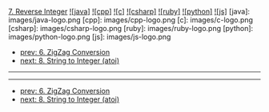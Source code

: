 [7. Reverse Integer](https://leetcode.com/problems/reverse-integer/)
[![java]](https://github.com/leetcode-study-group/leetcode-java-solutions/blob/master/007-reverse-integer.md)
[![cpp]](https://github.com/leetcode-study-group/leetcode-cpp-solutions/blob/master/007-reverse-integer.md)
[![c]](https://github.com/leetcode-study-group/leetcode-c-solutions/blob/master/007-reverse-integer.md)
[![csharp]](https://github.com/leetcode-study-group/leetcode-csharp-solutions/blob/master/007-reverse-integer.md)
[![ruby]](https://github.com/leetcode-study-group/leetcode-ruby-solutions/blob/master/007-reverse-integer.md)
[![python]](https://github.com/leetcode-study-group/leetcode-python-solutions/blob/master/007-reverse-integer.md)
[![js]](https://github.com/leetcode-study-group/leetcode-js-solutions/blob/master/007-reverse-integer.md)
[java]: images/java-logo.png
[cpp]: images/cpp-logo.png
[c]: images/c-logo.png
[csharp]: images/csharp-logo.png
[ruby]: images/ruby-logo.png
[python]: images/python-logo.png
[js]: images/js-logo.png

- [prev: 6. ZigZag Conversion](006-zigzag-conversion.md)
- [next: 8. String to Integer (atoi)](008-string-to-integer-atoi.md)

---


---

- [prev: 6. ZigZag Conversion](006-zigzag-conversion.md)
- [next: 8. String to Integer (atoi)](008-string-to-integer-atoi.md)

